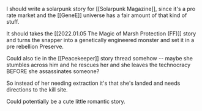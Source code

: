 

I should write a solarpunk story for [[Solarpunk Magazine]], since it's a pro rate market and the [[GeneE]] universe has a fair amount of that kind of stuff. 

It should takes the [[2022.01.05 The Magic of Marsh Protection (FF)]] story and turns the snapper into a genetically engineered monster and set it in a pre rebellion Preserve. 

Could also tie in the [[Peacekeeper]] story thread somehow -- maybe she stumbles across him and he rescues her and she leaves the technocracy BEFORE she assassinates someone?

So instead of her needing extraction it's that she's landed and needs directions to the kill site. 

Could potentially be a cute little romantic story. 